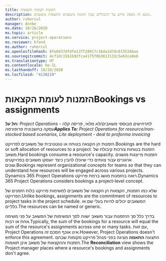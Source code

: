 ```yaml
---
title: הזמנות לעומת הקצאות
description: נושא זה מספק מידע על ההבדלים שבין הזמנת משאבים והקצאות משאבים.
author: ruhercul
manager: Annbe
ms.date: 10/26/2020
ms.topic: article
ms.service: project-operations
ms.reviewer: kfend
ms.author: ruhercul
ms.openlocfilehash: 8fe6937dfdfe137f28917c16da1d7dc6155284ae
ms.sourcegitcommit: 4cf1dc1561b92fca4175f0b3813133c5e63ce8e6
ms.translationtype: HT
ms.contentlocale: he-IL
ms.lasthandoff: 10/28/2020
ms.locfileid: "4130219"
---
```

# <a name="bookings-vs-assignments"></a><span data-ttu-id="64e1f-103">הזמנות לעומת הקצאות</span><span class="sxs-lookup"><span data-stu-id="64e1f-103">Bookings vs assignments</span></span>

<span data-ttu-id="64e1f-104">_**חל על:** Project Operations לתרחישים מבוססי משאבים/לא מלאי, פריסה קלה - עסקה בחשבונית פרופורמה_</span><span class="sxs-lookup"><span data-stu-id="64e1f-104">_**Applies To:** Project Operations for resource/non-stocked based scenarios, Lite deployment - deal to proforma invoicing_</span></span>

<span data-ttu-id="64e1f-105">הזמנות הן הקצאה בטוחה או טנטטיבית של משאבים לפרויקט.</span><span class="sxs-lookup"><span data-stu-id="64e1f-105">Bookings are the hard or soft allocation of resources to a project.</span></span> <span data-ttu-id="64e1f-106">הזמנות בטוחות צורכות קיבולת של משאב.</span><span class="sxs-lookup"><span data-stu-id="64e1f-106">Hard bookings consume a resource's capacity.</span></span> <span data-ttu-id="64e1f-107">הזמנות מייצגות מושגים ארגוניים עבור צוותים כדי שיוכלו להבין כיצד יועסקו משאבים בפרויקטים שונים.</span><span class="sxs-lookup"><span data-stu-id="64e1f-107">Bookings represent organizational concepts for teams so that they can understand how resources will be engaged across various projects.</span></span> <span data-ttu-id="64e1f-108">Dynamics 365 Project Operations רואה בהזמנות מושג ברמת פרויקט.</span><span class="sxs-lookup"><span data-stu-id="64e1f-108">Dynamics 365 Project Operations considers bookings a project-level concept.</span></span> 

<span data-ttu-id="64e1f-109">שלא כמו הזמנות, הקצאות הן הקצאה של משאבים למשימות פרויקט בלוח הזמנים של הפרויקט.</span><span class="sxs-lookup"><span data-stu-id="64e1f-109">Unlike bookings, assignments are the commitment of resources to project tasks in the project schedule.</span></span> <span data-ttu-id="64e1f-110">המשאבים יכולים להיות בעלי שם או כלליים.</span><span class="sxs-lookup"><span data-stu-id="64e1f-110">The resources can be named or generic.</span></span> 

<span data-ttu-id="64e1f-111">בדרך כלל סך ההזמנות עבור משאב ישווה לסך המשימות של המשאב על פני משימה אחת או רבות.</span><span class="sxs-lookup"><span data-stu-id="64e1f-111">Typically, the sum of the bookings for a resource will equal the sum of the resource's assignments across one or many tasks.</span></span> <span data-ttu-id="64e1f-112">עם זאת, Project Operations אינו אוכף הסכם זה.</span><span class="sxs-lookup"><span data-stu-id="64e1f-112">However, Project Operations doesn't enforce this agreement.</span></span> <span data-ttu-id="64e1f-113">התצוגה **התאמה** מציגה בפני מנהל פרויקט מקומות שבהם הזמנות וההקצאות של משאב אינן תואמות.</span><span class="sxs-lookup"><span data-stu-id="64e1f-113">The **Reconciliation** view shows the Project manager places where a resource's bookings and assignments don't agree.</span></span>
